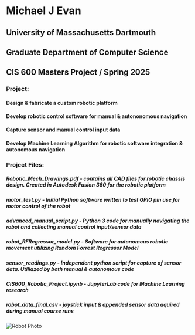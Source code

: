 # Michael J Evan
## University of Massachusetts Dartmouth
## Graduate Department of Computer Science
## CIS 600 Masters Project / Spring 2025

### Project:
#### Design & fabricate a custom robotic platform
#### Develop robotic control software for manual & autononomous navigation 
#### Capture sensor and manual control input data
#### Develop Machine Learning Algorithm for robotic software integration & autonomous navigation

### Project Files:
##### Robotic_Mech_Drawings.pdf - contains all CAD files for robotic chassis design. Created in Autodesk Fusion 360 for the robotic platform
##### motor_test.py - Initial Python software written to test GPIO pin use for motor control of the robot
##### advanced_manual_script.py - Python 3 code for manually navigating the robot and collecting manual control input/sensor data
##### robot_RFRegressor_model.py - Software for autonomous robotic movement utilizing Random Forrest Regressor Model
##### sensor_readings.py - Independent python script for capture of sensor data. Utiliazed by both manual & autonomous code
##### CIS600_Robotic_Project.ipynb - JupyterLab code for Machine Learning research 
##### robot_data_final.csv - joystick input & appended sensor data aquired during manual course runs

![Robot Photo](image/Robot_Photo.png)


